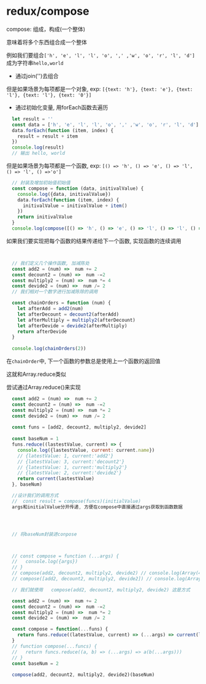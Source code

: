 # redux/compose

compose: 组成，构成(一个整体)

意味着将多个东西组合成一个整体

例如我们要组合`['h', 'e', 'l', 'l', 'o', ',' ,'w', 'o', 'r', 'l', 'd']`成为字符串`hello,world`

- 通过join('')去组合

但是如果场景为每项都是一个对象, exp: `[{text: 'h'}, {text: 'e'}, {text: 'l'}, {text: 'l'}, {text: '0'}]`

- 通过初始化变量, 用forEach函数去遍历

```javascript
  let result = ''
  const data = ['h', 'e', 'l', 'l', 'o', ',' ,'w', 'o', 'r', 'l', 'd']
  data.forEach(function (item, index) {
    result = result + item
  })
  console.log(result)
  // 输出 hello, world
```

但是如果场景为每项都是一个函数, exp: `[() => 'h', () => 'e', () => 'l', () => 'l', () =>'o']`

```javascript
  // 封装及增加初始值初始值
  const compose = function (data, initivalValue) {
    console.log({data, initivalValue})
    data.forEach(function (item, index) {
      initivalValue = initivalValue + item()
    })
    return initivalValue
  }
  console.log(compose([() => 'h', () => 'e', () => 'l', () => 'l', () =>'o'], '*'))
```

如果我们要实现把每个函数的结果传递给下一个函数, 实现函数的连续调用

```javascript


  // 我们定义几个操作函数, 加减陈处
  const add2 = (num) =>  num += 2
  const decount2 = (num) =>  num -=2
  const multiply2 = (num) =>  num *= 4
  const devide2 = (num) =>  num /= 2
  // 我们相对一个数字进行加减陈除的调用

  const chainOrders = function (num) {
    let afterAdd = add2(num)
    let afterDecount = decount2(afterAdd)
    let afterMultiply = multiply2(afterDecount)
    let afterDevide = devide2(afterMultiply)
    return afterDevide
  }
  
  console.log(chainOrders(2))
```

在`chainOrder`中, 下一个函数的参数总是使用上一个函数的返回值

这就和Array.reduce类似

尝试通过Array.reduce()来实现

``` javascript
  const add2 = (num) =>  num += 2
  const decount2 = (num) =>  num -=2
  const multiply2 = (num) =>  num *= 2
  const devide2 = (num) =>  num /= 2
  
  const funs = [add2, decount2, multiply2, devide2]
  
  const baseNum = 1
  funs.reduce((lastestValue, current) => {
    console.log({lastestValue, current: current.name})
    // {latestValue: 1, current:'add2'}
    // {latestValue: 3, current:'decount2'}
    // {latestValue: 1, current:'multiply2'}
    // {latestValue: 2, current:'devide2'}
    return current(lastestValue)
  }, baseNum)

  //设计我们的调用方式
  //  const result = compose(funcs)(initialValue)
  args和initialValue分开传递, 方便在compose中直接通过args获取到函数数据




  // 将baseNum封装进conpose



  // const compose = function (...args) {
  //   console.log({args})
  // }
  // compose(add2, decount2, multiply2, devide2) // console.log(Array(4))
  // compose([add2, decount2, multiply2, devide2]) // console.log(Array(1)) Array[0] = Array[4], 这种调用方式太麻烦, 数据结构层级多了一层

  // 我们就使用   compose(add2, decount2, multiply2, devide2) 这是方式

  const add2 = (num) =>  num += 2
  const decount2 = (num) =>  num -=2
  const multiply2 = (num) =>  num *= 2
  const devide2 = (num) =>  num /= 2

  const compose = function(...funs) {
    return funs.reduce((latestValue, current) => (...args) => current(latestValue(...args)))
  }
  // function compose(...funcs) {
  //   return funcs.reduce((a, b) => (...args) => a(b(...args)))
  // }
  const baseNum = 2
  
  compose(add2, decount2, multiply2, devide2)(baseNum)

```